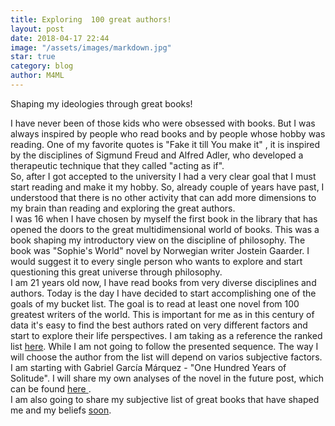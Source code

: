 ```yaml
---
title: Exploring  100 great authors!
layout: post
date: 2018-04-17 22:44
image: "/assets/images/markdown.jpg"
star: true
category: blog
author: M4ML
---
```


Shaping my ideologies through great books!

I have never been of those kids who were obsessed with books. But I was always inspired by people who read books and by people whose hobby was reading. One of my favorite quotes is "Fake it till You make it" , it is inspired by the disciplines of Sigmund Freud and Alfred Adler, who  developed a therapeutic technique that they called "acting as if".<br>
So, after I got accepted to the university I had a very clear goal that I must start reading and make it my hobby. So, already couple of years have past, I understood that there is no other activity that can add more dimensions to my brain than reading and exploring the great authors.<br>
I was 16 when I have chosen by myself the first book in the library that has opened the doors to the great multidimensional world of books. This was a book shaping my introductory view on the discipline of philosophy. The book was "Sophie's World" novel by Norwegian writer Jostein Gaarder. I would suggest it to every single person who wants to explore and start questioning this great universe through philosophy.<br>
I am 21 years old now, I have read books from very diverse disciplines and authors. Today is the day I have decided to start accomplishing one of the goals of my bucket list. The goal is to read at least one novel from 100 greatest writers of the world. This is important for me as in this century of data it's easy to find the best authors rated on very different factors and start to explore their life perspectives. I am taking as a reference the ranked list [here](https://www.ranker.com/list/best-writers-of-all-time/ranker-books?ref=collections&l=684620&collectionId=1563). While I am not going to follow the presented sequence. The way I will choose the author from the list will depend on varios subjective  factors. 
I am starting with Gabriel García Márquez - "One Hundred Years of Solitude". I will share my own analyses of the novel in the future post, which can be found [here ](http://).<br>
I am also going to share my subjective list of great books that have shaped me and my beliefs [soon](http://).